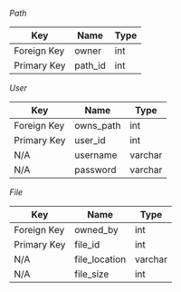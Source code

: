 *Path*

| Key         | Name         | Type    |
|-------------|--------------|---------|
| Foreign Key | owner        | int     |
| Primary Key | path_id      | int     |

*User*

| Key         | Name      | Type   |
|-------------|-----------|--------|
| Foreign Key | owns_path | int    |
| Primary Key | user_id   | int    |
| N/A         | username  | varchar |
| N/A         | password  | varchar |

*File*

| Key         | Name         | Type    |
|-------------|--------------|---------|
| Foreign Key | owned_by     | int     |
| Primary Key | file_id      | int     |
| N/A         | file_location | varchar |
| N/A         | file_size    | int     |


